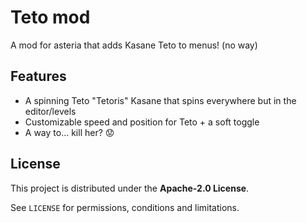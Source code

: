 # Teto mod

A mod for asteria that adds Kasane Teto to menus! (no way)

## Features
- A spinning Teto "Tetoris" Kasane that spins everywhere but in the editor/levels
- Customizable speed and position for Teto + a soft toggle
- A way to... kill her? :worried:

## License
This project is distributed under the **Apache-2.0 License**.

See `LICENSE` for permissions, conditions and limitations.